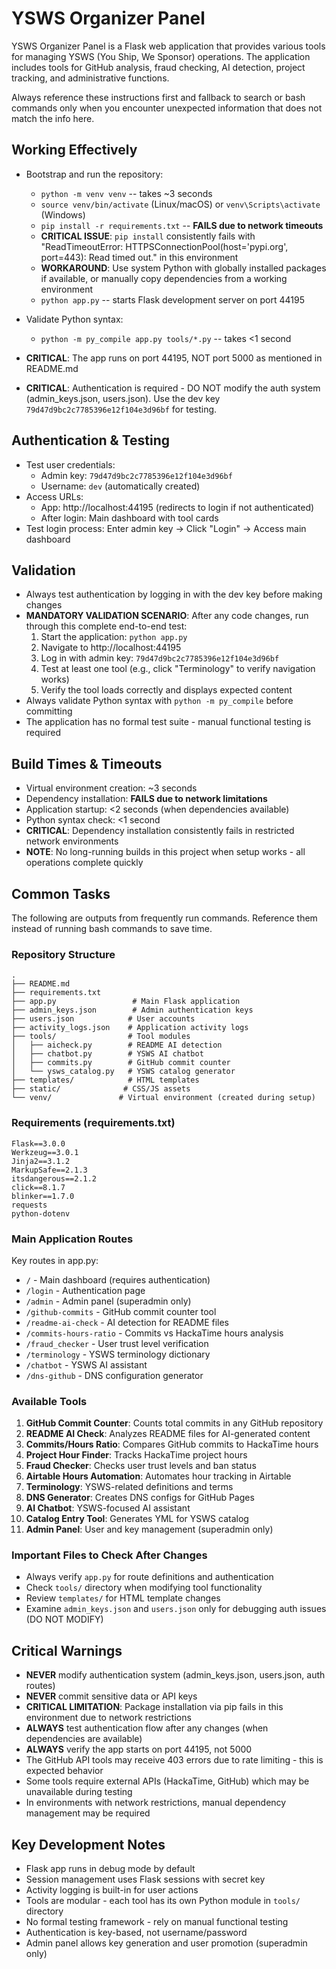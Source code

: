 # YSWS Organizer Panel

YSWS Organizer Panel is a Flask web application that provides various tools for managing YSWS (You Ship, We Sponsor) operations. The application includes tools for GitHub analysis, fraud checking, AI detection, project tracking, and administrative functions.

Always reference these instructions first and fallback to search or bash commands only when you encounter unexpected information that does not match the info here.

## Working Effectively

- Bootstrap and run the repository:
  - `python -m venv venv` -- takes ~3 seconds
  - `source venv/bin/activate` (Linux/macOS) or `venv\Scripts\activate` (Windows) 
  - `pip install -r requirements.txt` -- **FAILS due to network timeouts**
  - **CRITICAL ISSUE**: `pip install` consistently fails with "ReadTimeoutError: HTTPSConnectionPool(host='pypi.org', port=443): Read timed out." in this environment
  - **WORKAROUND**: Use system Python with globally installed packages if available, or manually copy dependencies from a working environment
  - `python app.py` -- starts Flask development server on port 44195

- Validate Python syntax:
  - `python -m py_compile app.py tools/*.py` -- takes <1 second

- **CRITICAL**: The app runs on port 44195, NOT port 5000 as mentioned in README.md
- **CRITICAL**: Authentication is required - DO NOT modify the auth system (admin_keys.json, users.json). Use the dev key `79d47d9bc2c7785396e12f104e3d96bf` for testing.

## Authentication & Testing

- Test user credentials:
  - Admin key: `79d47d9bc2c7785396e12f104e3d96bf`
  - Username: `dev` (automatically created)
- Access URLs:
  - App: http://localhost:44195 (redirects to login if not authenticated)
  - After login: Main dashboard with tool cards
- Test login process: Enter admin key → Click "Login" → Access main dashboard

## Validation

- Always test authentication by logging in with the dev key before making changes
- **MANDATORY VALIDATION SCENARIO**: After any code changes, run through this complete end-to-end test:
  1. Start the application: `python app.py`
  2. Navigate to http://localhost:44195
  3. Log in with admin key: `79d47d9bc2c7785396e12f104e3d96bf`
  4. Test at least one tool (e.g., click "Terminology" to verify navigation works)
  5. Verify the tool loads correctly and displays expected content
- Always validate Python syntax with `python -m py_compile` before committing
- The application has no formal test suite - manual functional testing is required

## Build Times & Timeouts

- Virtual environment creation: ~3 seconds
- Dependency installation: **FAILS due to network limitations** 
- Application startup: <2 seconds (when dependencies available)
- Python syntax check: <1 second
- **CRITICAL**: Dependency installation consistently fails in restricted network environments
- **NOTE**: No long-running builds in this project when setup works - all operations complete quickly

## Common Tasks

The following are outputs from frequently run commands. Reference them instead of running bash commands to save time.

### Repository Structure
```
.
├── README.md
├── requirements.txt
├── app.py                 # Main Flask application
├── admin_keys.json        # Admin authentication keys
├── users.json            # User accounts
├── activity_logs.json    # Application activity logs
├── tools/                # Tool modules
│   ├── aicheck.py        # README AI detection
│   ├── chatbot.py        # YSWS AI chatbot
│   ├── commits.py        # GitHub commit counter
│   └── ysws_catalog.py   # YSWS catalog generator
├── templates/            # HTML templates
├── static/              # CSS/JS assets
└── venv/               # Virtual environment (created during setup)
```

### Requirements (requirements.txt)
```
Flask==3.0.0
Werkzeug==3.0.1
Jinja2==3.1.2
MarkupSafe==2.1.3
itsdangerous==2.1.2
click==8.1.7
blinker==1.7.0
requests
python-dotenv
```

### Main Application Routes
Key routes in app.py:
- `/` - Main dashboard (requires authentication)
- `/login` - Authentication page
- `/admin` - Admin panel (superadmin only) 
- `/github-commits` - GitHub commit counter tool
- `/readme-ai-check` - AI detection for README files
- `/commits-hours-ratio` - Commits vs HackaTime hours analysis
- `/fraud_checker` - User trust level verification
- `/terminology` - YSWS terminology dictionary
- `/chatbot` - YSWS AI assistant
- `/dns-github` - DNS configuration generator

### Available Tools
1. **GitHub Commit Counter**: Counts total commits in any GitHub repository
2. **README AI Check**: Analyzes README files for AI-generated content  
3. **Commits/Hours Ratio**: Compares GitHub commits to HackaTime hours
4. **Project Hour Finder**: Tracks HackaTime project hours
5. **Fraud Checker**: Checks user trust levels and ban status
6. **Airtable Hours Automation**: Automates hour tracking in Airtable
7. **Terminology**: YSWS-related definitions and terms
8. **DNS Generator**: Creates DNS configs for GitHub Pages
9. **AI Chatbot**: YSWS-focused AI assistant
10. **Catalog Entry Tool**: Generates YML for YSWS catalog
11. **Admin Panel**: User and key management (superadmin only)

### Important Files to Check After Changes
- Always verify `app.py` for route definitions and authentication
- Check `tools/` directory when modifying tool functionality  
- Review `templates/` for HTML template changes
- Examine `admin_keys.json` and `users.json` only for debugging auth issues (DO NOT MODIFY)

## Critical Warnings

- **NEVER** modify authentication system (admin_keys.json, users.json, auth routes)
- **NEVER** commit sensitive data or API keys
- **CRITICAL LIMITATION**: Package installation via pip fails in this environment due to network restrictions
- **ALWAYS** test authentication flow after any changes (when dependencies are available)
- **ALWAYS** verify the app starts on port 44195, not 5000
- The GitHub API tools may receive 403 errors due to rate limiting - this is expected behavior
- Some tools require external APIs (HackaTime, GitHub) which may be unavailable during testing
- In environments with network restrictions, manual dependency management may be required

## Key Development Notes

- Flask app runs in debug mode by default
- Session management uses Flask sessions with secret key
- Activity logging is built-in for user actions
- Tools are modular - each tool has its own Python module in `tools/` directory
- No formal testing framework - rely on manual functional testing
- Authentication is key-based, not username/password
- Admin panel allows key generation and user promotion (superadmin only)